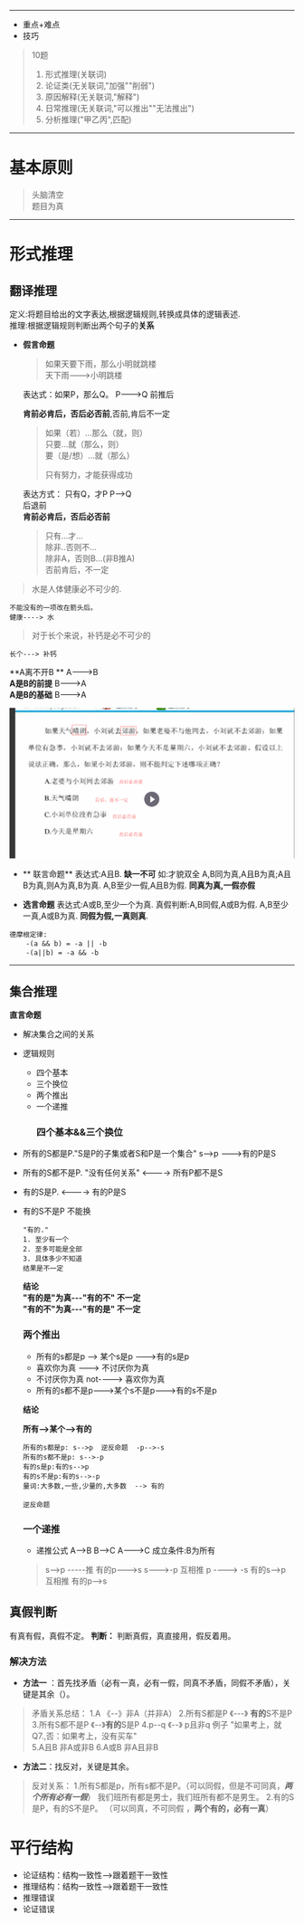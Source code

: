 


---

* 重点+难点
* 技巧

> 10题  
> 1. 形式推理\(关联词\)  
> 2. 论证类\(无关联词,"加强""削弱"\)  
> 3. 原因解释\(无关联词,"解释"\)  
> 4. 日常推理\(无关联词,"可以推出""无法推出"\)  
> 5. 分析推理\("甲乙丙",匹配\)

---

# 基本原则

> 头脑清空  
> 题目为真

---

# 形式推理

## 翻译推理

定义:将题目给出的文字表达,根据逻辑规则,转换成具体的逻辑表述.  
  推理:根据逻辑规则判断出两个句子的**关系**

* **假言命题**

  > 如果天要下雨，那么小明就跳楼  
  > 天下雨---&gt;小明跳楼

  表达式：如果P，那么Q。  P---&gt;Q 前推后

  **肯前必肯后，否后必否前**,否前,肯后不一定

  > 如果（若）...那么（就，则）  
  >   只要...就（那么，则）  
  >   要（是/想）...就（那么）
  >
  > 只有努力，才能获得成功

  表达方式： 只有Q，才P   P--&gt;Q  
    后退前  
    **肯前必肯后，否后必否前**

  > 只有...才...  
  >   除非..否则不...  
  >   除非A，否则B...\(非B推A\)  
  >   否前肯后，不一定

> 水是人体健康必不可少的.

```
不能没有的一项改在箭头后。
健康----> 水
```

> 对于长个来说，补钙是必不可少的

```
长个---> 补钙
```

**A离不开B **  A---&gt;B  
 **A是B的前提** B---&gt;A  
 **A是B的基础**     B---&gt;A

![](/assets/lj_1.png)

* ** 联言命题**
  表达式:A且B. **缺一不可**
  如:才貌双全
  A,B同为真,A且B为真;A且B为真,则A为真,B为真.
  A,B至少一假,A且B为假.
  **同真为真,一假亦假**  

* **选言命题**
  表达式:A或B,至少一个为真.
  真假判断:A,B同假,A或B为假.
  A,B至少一真,A或B为真.
  **同假为假,一真则真**.

```text
德摩根定律:
    -(a && b) = -a || -b
    -(a||b) = -a && -b
```

---

## 集合推理

**直言命题**

* 解决集合之间的关系
* 逻辑规则
  * 四个基本
  * 三个换位
  * 两个推出
  * 一个递推
    ### 四个基本&&三个换位
* 所有的S都是P."S是P的子集或者S和P是一个集合" s-->p  ---&gt;有的P是S
* 所有的S都不是P. "没有任何关系"   <----> 所有P都不是S
* 有的S是P.  <----> 有的P是S
* 有的S不是P  不能换

  ```text
  "有的."
  1. 至少有一个
  2. 至多可能是全部
  3. 具体多少不知道
  结果是不一定
  ```

  **结论**  
  **"有的是"为真---"有的不" 不一定**  
  **"有的不"为真---"有的是" 不一定**

    ### 两个推出
    * 所有的s都是p  --> 某个s是p --->有的s是p
    * 喜欢你为真  ---> 不讨厌你为真
    * 不讨厌你为真 not----> 喜欢你为真
    * 所有的s都不是p--->某个s不是p--->有的s不是p
   
   **结论** 
      
    **所有-->某个-->有的**
    ```text
    所有的s都是p: s-->p  逆反命题  -p-->-s
    所有的s都不是p: s-->-p
    有的s是p:有的s-->p
    有的s不是p:有的s-->-p
    量词:大多数,一些,少量的,大多数  --> 有的
    
    逆反命题
    ```
    ### 一个递推
    
    * 递推公式
    A-->B B-->C  A--->C
    成立条件:B为所有
    
    >s-->p -----推 有的p--->s
    s--->-p  互相推  p ----> -s
    有的s-->p 互相推 有的p-->s
    

## 真假判断
有真有假，真假不定。
**判断：** 判断真假，真直接用，假反着用。
### 解决方法
* **方法一** ：首先找矛盾（必有一真，必有一假，同真不矛盾，同假不矛盾），关键是其余（）。
>矛盾关系总结：
1.A 《--》非A（并非A）
2.所有S都是P  《---》 **有的**S不是P
3.所有S都不是P 《--》**有的**S是P
4.p--q 《--》 p且非q     例子 "如果考上，就Q7.,否：如果考上，没有买车"    
5.A且B    非A或非B
6.A或B    非A且非B

* **方法二**：找反对，关键是其余。
>反对关系：
1.所有S都是p，所有s都不是P。（可以同假，但是不可同真，**_两个所有必有一假_**）    我们班所有都是男士，我们班所有都不是男生。
2.有的S是P，有的S不是P。 （可以同真，不可同假 ，**两个有的，必有一真**）


# 平行结构

* 论证结构：结构一致性-->跟着题干一致性
* 推理结构：结构一致性-->跟着题干一致性
* 推理错误
* 论证错误



